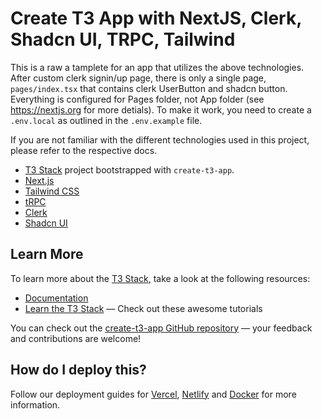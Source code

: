 # Create T3 App with NextJS, Clerk, Shadcn UI, TRPC, Tailwind

This is a raw a tamplete for an app that utilizes the above technologies.
After custom clerk signin/up page, there is only a single page, `pages/index.tsx` that contains clerk UserButton and shadcn button.
Everything is configured for Pages folder, not App folder (see https://nextjs.org for more detials).
To make it work, you need to create a `.env.local` as outlined in the `.env.example` file.

If you are not familiar with the different technologies used in this project, please refer to the respective docs.

- [T3 Stack](https://create.t3.gg/) project bootstrapped with `create-t3-app`.
- [Next.js](https://nextjs.org)
- [Tailwind CSS](https://tailwindcss.com)
- [tRPC](https://trpc.io)
- [Clerk](https://clerk.com/)
- [Shadcn UI](https://ui.shadcn.com/)

## Learn More

To learn more about the [T3 Stack](https://create.t3.gg/), take a look at the following resources:

- [Documentation](https://create.t3.gg/)
- [Learn the T3 Stack](https://create.t3.gg/en/faq#what-learning-resources-are-currently-available) — Check out these awesome tutorials

You can check out the [create-t3-app GitHub repository](https://github.com/t3-oss/create-t3-app) — your feedback and contributions are welcome!

## How do I deploy this?

Follow our deployment guides for [Vercel](https://create.t3.gg/en/deployment/vercel), [Netlify](https://create.t3.gg/en/deployment/netlify) and [Docker](https://create.t3.gg/en/deployment/docker) for more information.
